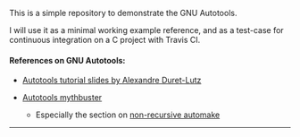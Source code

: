 This is a simple repository to demonstrate the GNU Autotools.

I will use it as a minimal working example reference, and as a test-case for
continuous integration on a C project with Travis CI.

#### References on GNU Autotools:

  - [Autotools tutorial slides by Alexandre Duret-Lutz][adl]

  - [Autotools mythbuster][mb]

    - Especially the section on [non-recursive automake][nram]


-------
[adl]: https://www.lrde.epita.fr/~adl/autotools.html
[mb]: https://autotools.io
[nram]: https://autotools.io/automake/nonrecursive.html
